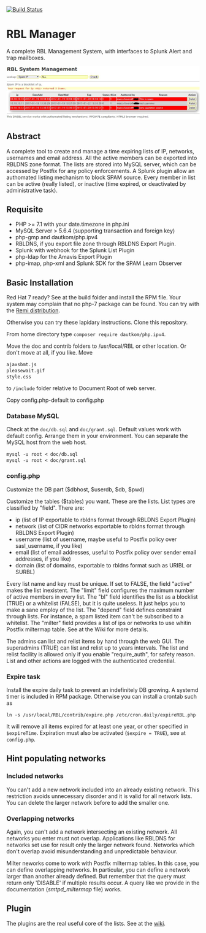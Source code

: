 [![Build Status](https://scrutinizer-ci.com/g/falon/RBL/badges/build.png?b=master)](https://scrutinizer-ci.com/g/falon/RBL/build-status/master)
# RBL Manager
A complete RBL Management System, with interfaces to Splunk Alert and trap mailboxes.

![screenshot](doc/RBL.JPG)
## Abstract
A complete tool to create and manage a time expiring lists of IP, networks, usernames and email address.
All the active members can be exported into RBLDNS zone format. The lists are stored into MySQL server, which can be accessed by Postfix for any policy enforcements. A Splunk plugin allow an authomated listing mechanism to block SPAM source.
Every member in list can be active (really listed), or inactive (time expired, or deactivated by administrative task).

## Requisite

- PHP >= 7.1 with your date.timezone in php.ini
- MySQL Server > 5.6.4 (supporting transaction and foreign key)
- php-gmp and dautkom/php.ipv4
- RBLDNS, if you export file zone through RBLDNS Export Plugin.
- Splunk with webhook for the Splunk List Plugin
- php-ldap for the Amavis Export Plugin
- php-imap, php-xml and Splunk SDK for the SPAM Learn Observer

## Basic Installation
Red Hat 7 ready? See at the build folder and install the RPM file. Your system may complain that no php-7 package can be found. You can try with the [Remi distribution](https://rpms.remirepo.net/).

Otherwise you can try these lapidary instructions.
Clone this repository.

From home directory type `composer require dautkom/php.ipv4`.

Move the doc and contrib folders to /usr/local/RBL or other location. Or don't move at all, if you like.
Move
```
ajaxsbmt.js
pleasewait.gif
style.css
```
to `/include` folder relative to Document Root of web server.

Copy config.php-default to config.php

### Database MySQL
Check at the `doc/db.sql` and `doc/grant.sql`. Default values work with default config. Arrange them in your environment.
You can separate the MySQL host from the web host.
```
mysql -u root < doc/db.sql
mysql -u root < doc/grant.sql
```
### config.php

Customize the DB part ($dbhost, $userdb, $db, $pwd)

Customize the tables ($tables) you want. These are the lists. List types are classified by "field". There are:

- ip (list of IP exportable to rbldns format through RBLDNS Export Plugin)
- network (list of CIDR networks exportable to rbldns format through RBLDNS Export Plugin)
- username (list of username, maybe useful to Postfix policy over sasl_username, if you like)
- email (list of email addresses, useful to Postfix policy over sender email addresses, if you like)
- domain (list of domains, exportable to rbldns format such as URIBL or SURBL)

Every list name and key must be unique. If set to FALSE, the field "active" makes the list inexistent.
The "limit" field configures the maximum number of active members in every list.
The "bl" field identifies the list as a blocklist (TRUE) or a whitelist (FALSE), but it is quite useless. It just helps you to make a sane employ of the list.
The "depend" field defines constraint through lists. For instance, a spam listed item can't be subscribed to a whitelist.
The "milter" field provides a list of ips or networks to use whitin Postfix miltermap table. See at the Wiki for more details.

The admins can list and relist items by hand through the web GUI. The superadmins (TRUE) can  list and relist up to years intervals. The list and relist facility is allowed only if you enable "require_auth", for safety reason. List and other actions are logged with the authenticated credential.

### Expire task
Install the expire daily task to prevent an indefinitely DB growing. A systemd timer is included in RPM package. Otherwise you can install a crontab such as
```
ln -s /usr/local/RBL/contrib/expire.php /etc/cron.daily/expireRBL.php
```
It will remove all items expired for at least one year, or other specified in `$expireTime`. Expiration must also be activated (`$expire = TRUE`), see at `config.php`.

## Hint populating networks
### Included networks
You can't add a new network included into an already existing network. This restriction avoids unnecessary disorder and it is valid for all network lists. You can delete the larger network before to add the smaller one.
### Overlapping networks
Again, you can't add a network intersecting an existing network. All networks you enter must not overlap. Applications like RBLDNS for networks set use for result only the larger network found. Networks which don't overlap avoid misunderstanding and unpredictable behaviour.

Milter neworks come to work with Postfix miltermap tables. In this case, you can define overlapping networks. In particular, you can define a network larger than another already defined. But remember that the query must return only 'DISABLE' if multiple results occur. A query like we provide in the documentation (_smtpd_miltermap_ file) works.

## Plugin

The plugins are the real useful core of the lists. See at the [wiki](https://github.com/falon/RBL/wiki).

